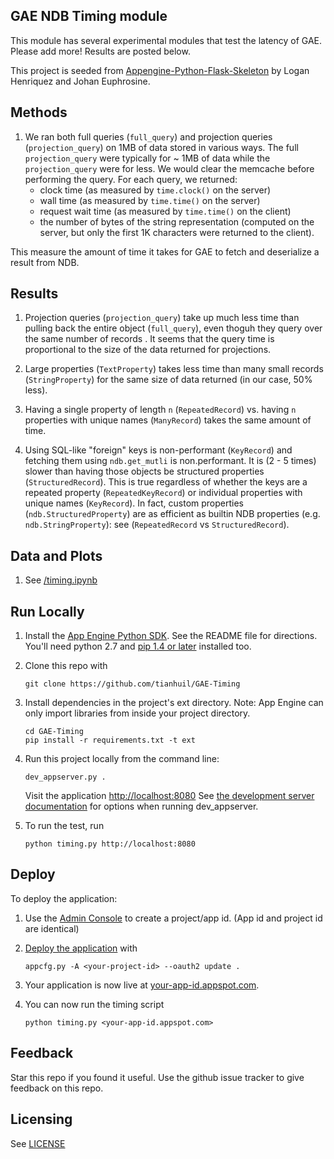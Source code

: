 ## GAE NDB Timing module

This module has several experimental modules that test the latency of GAE.  Please add more!  Results are posted below.

This project is seeded from [Appengine-Python-Flask-Skeleton](https://github.com/tianhuil/GAE-Timing) by Logan Henriquez and Johan Euphrosine.

## Methods

1. We ran both full queries (`full_query`) and projection queries (`projection_query`) on 1MB of data stored in various ways.  The full `projection_query` were typically for ~ 1MB of data while the `projection_query` were for less.  We would clear the memcache before performing the query.  For each query, we returned:
   - clock time (as measured by `time.clock()` on the server)
   - wall time (as measured by `time.time()` on the server)
   - request wait time (as measured by `time.time()` on the client)
   - the number of bytes of the string representation (computed on the server, but only the first 1K characters were returned to the client).

This measure the amount of time it takes for GAE to fetch and deserialize a result from NDB.

## Results

1. Projection queries (`projection_query`) take up much less time than pulling back the entire object (`full_query`), even thoguh they query over the same number of records .  It seems that the query time is proportional to the size of the data returned for projections.

1. Large properties (`TextProperty`) takes less time than many small records (`StringProperty`) for the same size of data returned (in our case, 50% less).

1. Having a single property of length `n` (`RepeatedRecord`) vs. having `n` properties with unique names (`ManyRecord`) takes the same amount of time.

1. Using SQL-like "foreign" keys is non-performant (`KeyRecord`) and fetching them using `ndb.get_mutli` is non.performant.  It is (2 - 5 times) slower than having those objects be structured properties (`StructuredRecord`).  This is true regardless of whether the keys are a repeated property (`RepeatedKeyRecord`) or individual properties with unique names (`KeyRecord`).  In fact, custom properties (`ndb.StructuredProperty`) are as efficient as builtin NDB properties (e.g. `ndb.StringProperty`): see (`RepeatedRecord` vs `StructuredRecord`).

## Data and Plots
1. See [/timing.ipynb](timing.ipynb)

## Run Locally
1. Install the [App Engine Python SDK](https://developers.google.com/appengine/downloads).
See the README file for directions. You'll need python 2.7 and [pip 1.4 or later](http://www.pip-installer.org/en/latest/installing.html) installed too.

1. Clone this repo with

   ```
   git clone https://github.com/tianhuil/GAE-Timing
   ```
1. Install dependencies in the project's ext directory.
   Note: App Engine can only import libraries from inside your project directory.

   ```
   cd GAE-Timing
   pip install -r requirements.txt -t ext
   ```
1. Run this project locally from the command line:

   ```
   dev_appserver.py .
   ```

   Visit the application [http://localhost:8080](http://localhost:8080)
   See [the development server documentation](https://developers.google.com/appengine/docs/python/tools/devserver) for options when running dev_appserver.

1. To run the test, run

   ```
   python timing.py http://localhost:8080
   ```

## Deploy
To deploy the application:

1. Use the [Admin Console](https://console.developers.google.com) to create a
   project/app id. (App id and project id are identical)
1. [Deploy the
   application](https://developers.google.com/appengine/docs/python/tools/uploadinganapp) with

   ```
   appcfg.py -A <your-project-id> --oauth2 update .
   ```
1. Your application is now live at [your-app-id.appspot.com](your-app-id.appspot.com).

1. You can now run the timing script
   ```
   python timing.py <your-app-id.appspot.com>
   ```

## Feedback
Star this repo if you found it useful. Use the github issue tracker to give
feedback on this repo.

## Licensing
See [LICENSE](LICENSE)

